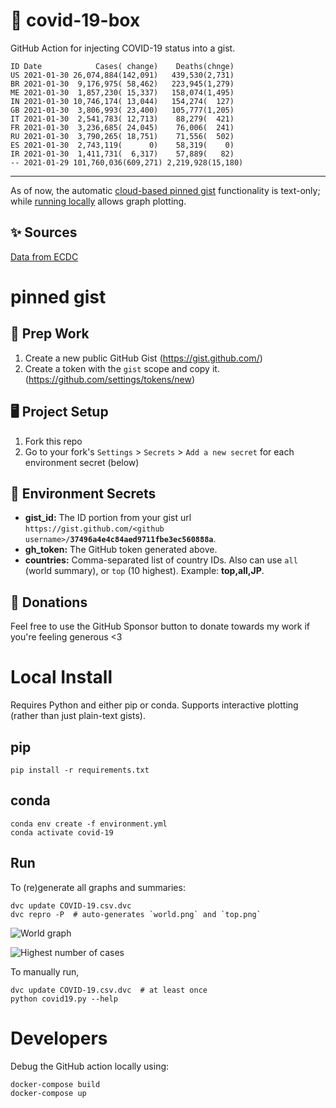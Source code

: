# 🏥 covid-19-box

GitHub Action for injecting COVID-19 status into a gist.

```
ID Date            Cases( change)    Deaths(chnge)
US 2021-01-30 26,074,884(142,091)   439,530(2,731)
BR 2021-01-30  9,176,975( 58,462)   223,945(1,279)
ME 2021-01-30  1,857,230( 15,337)   158,074(1,495)
IN 2021-01-30 10,746,174( 13,044)   154,274(  127)
GB 2021-01-30  3,806,993( 23,400)   105,777(1,205)
IT 2021-01-30  2,541,783( 12,713)    88,279(  421)
FR 2021-01-30  3,236,685( 24,045)    76,006(  241)
RU 2021-01-30  3,790,265( 18,751)    71,556(  502)
ES 2021-01-30  2,743,119(      0)    58,319(    0)
IR 2021-01-30  1,411,731(  6,317)    57,889(   82)
-- 2021-01-29 101,760,036(609,271) 2,219,928(15,180)
```

---

As of now, the automatic [cloud-based pinned gist](#pinned-gist) functionality is text-only;
while [running locally](#local-install) allows graph plotting.

## ✨ Sources

[Data from ECDC](https://www.ecdc.europa.eu/en/publications-data/download-todays-data-geographic-distribution-covid-19-cases-worldwide)

# pinned gist

## 🎒 Prep Work
1. Create a new public GitHub Gist (https://gist.github.com/)
1. Create a token with the `gist` scope and copy it. (https://github.com/settings/tokens/new)

## 🖥 Project Setup
1. Fork this repo
1. Go to your fork's `Settings` > `Secrets` > `Add a new secret` for each environment secret (below)

## 🤫 Environment Secrets
- **gist_id:** The ID portion from your gist url `https://gist.github.com/<github username>/`**`37496a4e4c84aed9711fbe3ec560888a`**.
- **gh_token:** The GitHub token generated above.
- **countries:** Comma-separated list of country IDs. Also can use `all` (world summary), or `top` (10 highest). Example: **top,all,JP**.

## 💸 Donations

Feel free to use the GitHub Sponsor button to donate towards my work if you're feeling generous <3

# Local Install

Requires Python and either pip or conda. Supports interactive plotting (rather than just plain-text gists).

## pip

```
pip install -r requirements.txt
```

## conda

```
conda env create -f environment.yml
conda activate covid-19
```

## Run

To (re)generate all graphs and summaries:

```
dvc update COVID-19.csv.dvc
dvc repro -P  # auto-generates `world.png` and `top.png`
```

![World graph](world.png)

![Highest number of cases](top.png)

To manually run,

```
dvc update COVID-19.csv.dvc  # at least once
python covid19.py --help
```

# Developers

Debug the GitHub action locally using:

```
docker-compose build
docker-compose up
```
